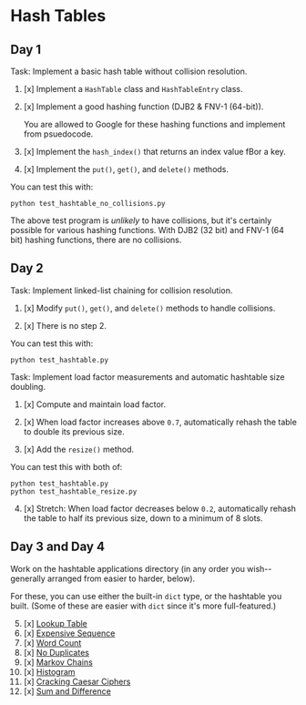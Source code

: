 # Hash Tables

## Day 1

Task: Implement a basic hash table without collision resolution.

1. [x] Implement a `HashTable` class and `HashTableEntry` class.

2. [x] Implement a good hashing function (DJB2 & FNV-1 (64-bit)).

   You are allowed to Google for these hashing functions and implement
   from psuedocode.

3. [x] Implement the `hash_index()` that returns an index value fBor a key.

4. [x] Implement the `put()`, `get()`, and `delete()` methods.

You can test this with:

```
python test_hashtable_no_collisions.py
```

The above test program is _unlikely_ to have collisions, but it's
certainly possible for various hashing functions. With DJB2 (32 bit) and
FNV-1 (64 bit) hashing functions, there are no collisions.

## Day 2

Task: Implement linked-list chaining for collision resolution.

1. [x] Modify `put()`, `get()`, and `delete()` methods to handle collisions.

2. [x] There is no step 2.

You can test this with:

```
python test_hashtable.py
```

Task: Implement load factor measurements and automatic hashtable size
doubling.

1. [x] Compute and maintain load factor.

2. [x] When load factor increases above `0.7`, automatically rehash the
       table to double its previous size.

3. [x] Add the `resize()` method.

You can test this with both of:

```
python test_hashtable.py
python test_hashtable_resize.py
```

4. [x] Stretch: When load factor decreases below `0.2`, automatically rehash
       the table to half its previous size, down to a minimum of 8 slots.

## Day 3 and Day 4

Work on the hashtable applications directory (in any order you
wish--generally arranged from easier to harder, below).

For these, you can use either the built-in `dict` type, or the hashtable
you built. (Some of these are easier with `dict` since it's more
full-featured.)

5. [x] [Lookup Table](applications/lookup_table/)
6. [x] [Expensive Sequence](applications/expensive_seq/)
7. [x] [Word Count](applications/word_count/)
8. [x] [No Duplicates](applications/no_dups/)
9. [x] [Markov Chains](applications/markov/)
10. [x] [Histogram](applications/histo/)
11. [x] [Cracking Caesar Ciphers](applications/crack_caesar/)
12. [x] [Sum and Difference](applications/sumdiff/)
